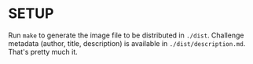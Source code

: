 # SETUP

Run `make` to generate the image file to be distributed in `./dist`.  Challenge
metadata (author, title, description) is available in `./dist/description.md`.
That's pretty much it.
